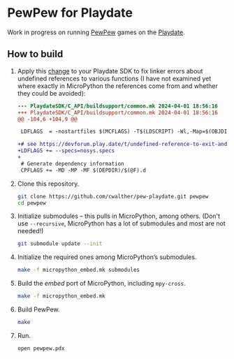# PewPew for Playdate

Work in progress on running [PewPew](https://pewpew.readthedocs.io/) games on the [Playdate](https://play.date/).

## How to build

1. Apply this [change](https://devforum.play.date/t/undefined-reference-to-exit-and-friends/7263/2) to your Playdate SDK to fix linker errors about undefined references to various functions
   (I have not examined yet where exactly in MicroPython the references come from and whether they could be avoided):
   ```diff
   --- PlaydateSDK/C_API/buildsupport/common.mk	2024-04-01 18:56:16
   +++ PlaydateSDK/C_API/buildsupport/common.mk	2024-04-01 18:56:16
   @@ -104,6 +104,9 @@

    LDFLAGS  = -nostartfiles $(MCFLAGS) -T$(LDSCRIPT) -Wl,-Map=$(OBJDIR)/pdex.map,--cref,--gc-sections,--no-warn-mismatch,--emit-relocs $(LIBDIR)

   +# see https://devforum.play.date/t/undefined-reference-to-exit-and-friends/7263/2
   +LDFLAGS += --specs=nosys.specs
   +
    # Generate dependency information
    CPFLAGS += -MD -MP -MF $(DEPDIR)/$(@F).d

   ```

2. Clone this repository.
   ```sh
   git clone https://github.com/cwalther/pew-playdate.git pewpew
   cd pewpew
   ```

3. Initialize submodules – this pulls in MicroPython, among others.
   (Don't use `--recursive`, MicroPython has a lot of submodules and most are not needed!)
   ```sh
   git submodule update --init
   ```

4. Initialize the required ones among MicroPython’s submodules.
   ```sh
   make -f micropython_embed.mk submodules
   ```

5. Build the _embed_ port of MicroPython, including `mpy-cross`.
   ```sh
   make -f micropython_embed.mk
   ```

6. Build PewPew.
   ```sh
   make
   ```

7. Run.
   ```sh
   open pewpew.pdx
   ```
